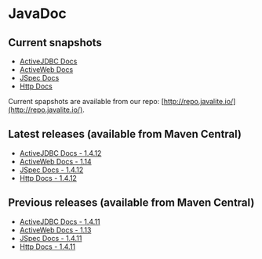 <div class="page-header">
   <h1>JavaDoc</h1>
</div>


## Current snapshots


* [ActiveJDBC Docs](http://javalite.github.io/activejdbc/snapshot)
* [ActiveWeb Docs](http://javalite.github.io/activeweb/snapshot)
* [JSpec Docs](http://javalite.github.io/activejdbc/snapshot/org/javalite/test/jspec/JSpec.html)
* [Http Docs](http://javalite.github.io/activejdbc/snapshot/org/javalite/http/Http.html)

Current spapshots are available from our repo: [http://repo.javalite.io/](http://repo.javalite.io/). 



## Latest releases (available from Maven Central)

* [ActiveJDBC Docs - 1.4.12](http://javalite.github.io/activejdbc/1.4.12)
* [ActiveWeb Docs - 1.14](http://javalite.github.io/activeweb/1.14)
* [JSpec Docs - 1.4.12](http://javalite.github.io/activejdbc/1.4.12/org/javalite/test/jspec/JSpec.html)
* [Http Docs - 1.4.12](http://javalite.github.io/activejdbc/1.4.12/org/javalite/http/Http.html)


## Previous releases (available from Maven Central)

* [ActiveJDBC Docs - 1.4.11](http://javalite.github.io/activejdbc/1.4.11)
* [ActiveWeb Docs - 1.13](http://javalite.github.io/activeweb/1.13)
* [JSpec Docs - 1.4.11](http://javalite.github.io/activejdbc/1.4.11/org/javalite/test/jspec/JSpec.html)
* [Http Docs - 1.4.11](http://javalite.github.io/activejdbc/1.4.11/org/javalite/http/Http.html)

